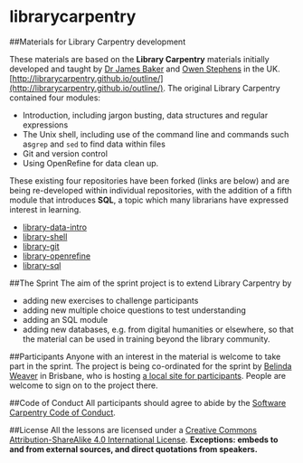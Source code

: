 # librarycarpentry
##Materials for Library Carpentry development

These materials are based on the **Library Carpentry** materials initially developed and taught by [Dr James Baker](https://github.com/drjwbaker) and [Owen Stephens](https://github.com/ostephens) in the UK.
[http://librarycarpentry.github.io/outline/](http://librarycarpentry.github.io/outline/). The original Library Carpentry contained four modules:
- Introduction, including jargon busting, data structures and regular expressions
- The Unix shell, including use of the command line and commands such as`grep` and `sed` to find data within files
- Git and version control
- Using OpenRefine for data clean up.

These existing four repositories have been forked (links are below) and are being re-developed within individual repositories, with the addition of a fifth module that introduces **SQL**, a topic which many librarians have expressed interest in learning. 

- [library-data-intro](https://github.com/data-lessons/library-data-intro)
- [library-shell](https://github.com/data-lessons/library-shell)
- [library-git](https://github.com/data-lessons/library-git)
- [library-openrefine](https://github.com/data-lessons/library-openrefine)
- [library-sql](https://github.com/data-lessons/library-sql)

##The Sprint
 The aim of the sprint project is to extend Library Carpentry by 
 - adding new exercises to challenge participants
 - adding new multiple choice questions to test understanding
 - adding an SQL module
 - adding new databases, e.g. from digital humanities or elsewhere, so that the material can be used in training beyond the library community. 

##Participants
Anyone with an interest in the material is welcome to take part in the sprint. The project is being co-ordinated for the sprint by [Belinda Weaver](https://github.com/weaverbel) in Brisbane, who is hosting [a local site for participants](http://pad.software-carpentry.org/bris-sprint). People are welcome to sign on to the project there.

##Code of Conduct
All participants should agree to abide by the [Software Carpentry Code of Conduct](http://software-carpentry.org/conduct/).

##License
All the lessons are licensed under a [Creative Commons Attribution-ShareAlike 4.0 International License](http://creativecommons.org/licenses/by-sa/4.0/). **Exceptions: embeds to and from external sources, and direct quotations from speakers.**
